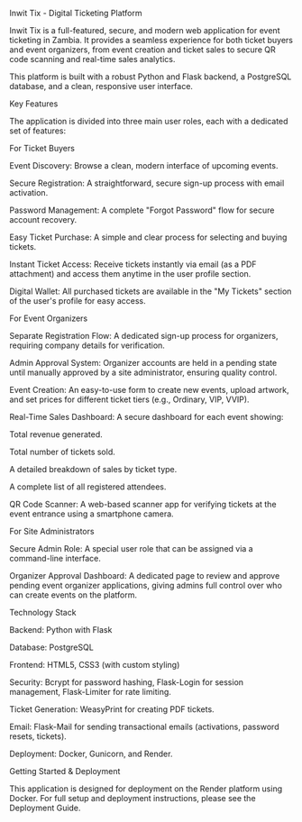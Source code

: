 Inwit Tix - Digital Ticketing Platform

Inwit Tix is a full-featured, secure, and modern web application for event ticketing in Zambia. It provides a seamless experience for both ticket buyers and event organizers, from event creation and ticket sales to secure QR code scanning and real-time sales analytics.

This platform is built with a robust Python and Flask backend, a PostgreSQL database, and a clean, responsive user interface.

Key Features

The application is divided into three main user roles, each with a dedicated set of features:

For Ticket Buyers

Event Discovery: Browse a clean, modern interface of upcoming events.

Secure Registration: A straightforward, secure sign-up process with email activation.

Password Management: A complete "Forgot Password" flow for secure account recovery.

Easy Ticket Purchase: A simple and clear process for selecting and buying tickets.

Instant Ticket Access: Receive tickets instantly via email (as a PDF attachment) and access them anytime in the user profile section.

Digital Wallet: All purchased tickets are available in the "My Tickets" section of the user's profile for easy access.

For Event Organizers

Separate Registration Flow: A dedicated sign-up process for organizers, requiring company details for verification.

Admin Approval System: Organizer accounts are held in a pending state until manually approved by a site administrator, ensuring quality control.

Event Creation: An easy-to-use form to create new events, upload artwork, and set prices for different ticket tiers (e.g., Ordinary, VIP, VVIP).

Real-Time Sales Dashboard: A secure dashboard for each event showing:

Total revenue generated.

Total number of tickets sold.

A detailed breakdown of sales by ticket type.

A complete list of all registered attendees.

QR Code Scanner: A web-based scanner app for verifying tickets at the event entrance using a smartphone camera.

For Site Administrators

Secure Admin Role: A special user role that can be assigned via a command-line interface.

Organizer Approval Dashboard: A dedicated page to review and approve pending event organizer applications, giving admins full control over who can create events on the platform.

Technology Stack

Backend: Python with Flask

Database: PostgreSQL

Frontend: HTML5, CSS3 (with custom styling)

Security: Bcrypt for password hashing, Flask-Login for session management, Flask-Limiter for rate limiting.

Ticket Generation: WeasyPrint for creating PDF tickets.

Email: Flask-Mail for sending transactional emails (activations, password resets, tickets).

Deployment: Docker, Gunicorn, and Render.

Getting Started & Deployment

This application is designed for deployment on the Render platform using Docker. For full setup and deployment instructions, please see the Deployment Guide.
